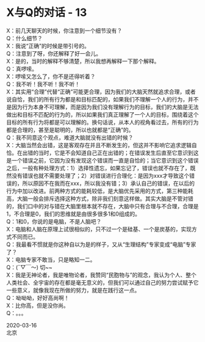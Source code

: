 # X与Q的对话 - 13
X：前几天聊天的时候，你注意到一个细节没有？  
Q：什么细节？  
X：我说“正确”的时候是带引号的。  
Q：注意到了呀，你还解释了好一会儿。  
X：是的，当时的解释不够清楚，所以我想再解释一下那个解释。  
Q：真啰嗦。  
X：啰嗦又怎么了，你不是还得听着？  
Q：我不听！我不听！我不听！  
X：其实用“合理”代替“正确”可能更合理，因为我们的大脑天然就追求合理，或者说自恰，我们的所有行为都是和目标匹配的，如果我们不理解一个人的行为，并不是因为行为本身不可理解，而是因为我们没有理解行为的目标，我们的大脑是无法做出和目标不匹配的行为的，所以如果我们真正理解了一个人的目标，围绕着这个目标的所有行为将都是可以理解的。换句话说，从本人的视角看过去，所有的行为都是合理的，甚至是聪明的，所以也就都是“正确”的。  
Q：我不同意这个观点，难道大脑就没有出错的时候？  
X：大脑当然会出错，这是客观存在并且不断发生的，但这并不影响它追求逻辑自恰。在出错的当时，它是不会知道自己正在出错的；在错误发生后直至它意识到这是一个错误之前，它因为没有发现这个错误而一直是自恰的；当它意识到这个错误之后，一般有种处理方式：1）选择性遗忘，如果忘记了，错误也就不存在了，既然没有错误也就不需要处理了；2）对错误进行合理化：是因为xxx才导致这个错误的，所以原因不在我而在xxx，所以我没有错；3）承认自己的错误，在以后的行为中加以改进。前两种方式的能耗较低，是大脑优先采用的方式，第三种能耗高，大脑一般会排斥选择这种方式，除非我们刻意这样做。其实大脑是不管对错的，我们口中的对与错在大脑里根本就不存在，大脑中只有合理与不合理，合理是1，不合理是0，我们的思维就是由很多很多1和0组成的。  
Q：1和0，你说的是电脑，不是人脑吧？  
X：电脑和人脑在原理上试很相似的，只不过一个是硅基、一个是炭基的，实现方式不同而已。  
Q：我最看不惯就是你这种自以为是的样子，又从“生理结构”专家变成“电脑”专家了？  
X：电脑专家不敢当，只是略知一二。  
Q：(ˉ▽￣～) 切~~  
X：我是无神论者，我是唯物论者，我赞同“民胞物与”的观念，我认为个人、整个人类社会、全宇宙的存在都是毫无意义的，但我们可以通过自己的努力尝试赋予它一些意义，就像我现在所做的努力，就是在践行这一点。  
Q：呦呦呦，好好高尚啊！  
X：比你高，但是没你尚。  
Q：。。。  

2020-03-16  
北京

